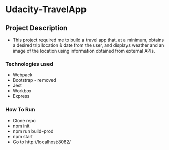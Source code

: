 # Udacity-TravelApp
## Project Description
- This project required me to build a travel app that, at a minimum, obtains a desired trip location & date from the user, and displays weather and an image of the location using information obtained from external APIs.
### Technologies used
* Webpack
* Bootstrap - removed
* Jest
* Workbox
* Express

### How To Run
* Clone repo
* npm init
* npm run build-prod
* npm start
* Go to http://localhost:8082/

